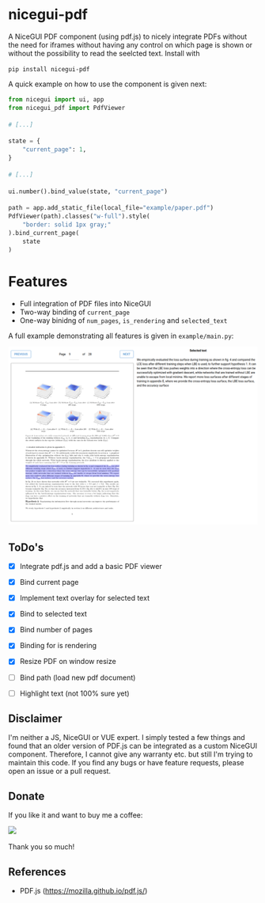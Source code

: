 # nicegui-pdf
A NiceGUI PDF component (using pdf.js) to nicely integrate PDFs without the need for iframes without having any control on which page is shown or without the possibility to read the seelcted text. Install with

`pip install nicegui-pdf`


A quick example on how to use the component is given next:

```python
from nicegui import ui, app
from nicegui_pdf import PdfViewer

# [...] 

state = {
    "current_page": 1,
}

# [...]

ui.number().bind_value(state, "current_page")

path = app.add_static_file(local_file="example/paper.pdf")
PdfViewer(path).classes("w-full").style(
    "border: solid 1px gray;"
).bind_current_page(
    state
)
```


# Features
- Full integration of PDF files into NiceGUI
- Two-way binding of `current_page`
- One-way binidng of `num_pages`, `is_rendering` and `selected_text`


A full example demonstrating all features is given in `example/main.py`:
<p align="center">
    <img src="https://raw.githubusercontent.com/peerdavid/nicegui-pdf/main/assets/screenshot.png" alt="table" width="700"/>
</p> 



## ToDo's
- [x] Integrate pdf.js and add a basic PDF viewer
- [x] Bind current page
- [x] Implement text overlay for selected text
- [x] Bind to selected text
- [x] Bind number of pages
- [x] Binding for is rendering
- [x] Resize PDF on window resize
- [ ] Bind path (load new pdf document)
- [ ] Highlight text (not 100% sure yet)


## Disclaimer
I'm neither a JS, NiceGUI or VUE expert. I simply tested a few things and found that an older version of PDF.js can be integrated as a custom NiceGUI component. Therefore, I cannot give any warranty etc. but still I'm trying to maintain this code. If you find any bugs or have feature requests, please open an issue or a pull request.


## Donate
If you like it and want to buy me a coffee:

[![](https://www.paypalobjects.com/en_US/i/btn/btn_donateCC_LG.gif)](https://www.paypal.com/donate/?hosted_button_id=Y4PDJU84LC3N2)

Thank you so much!

## References
- PDF.js (https://mozilla.github.io/pdf.js/)
